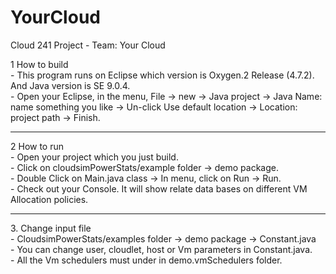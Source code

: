 # YourCloud
Cloud 241 Project - Team: Your Cloud
<div>1 How to build <br>
- This program runs on Eclipse which version is Oxygen.2 Release (4.7.2). And Java version is SE 9.0.4. <br>
- Open your Eclipse, in the menu, File -> new -> Java project -> Java Name: name something you like -> Un-click Use default location -> Location: project path -> Finish.
  <hr>
</div>
<div>
2 How to run<br>
- Open your project which you just build.<br>
- Click on cloudsimPowerStats/example folder -> demo package.<br>
- Double Click on Main.java class -> In menu, click on Run -> Run.<br>
- Check out your Console. It will show relate data bases on different VM Allocation policies. 
<hr>
</div>
<div>
3. Change input file <br>
- CloudsimPowerStats/examples folder -> demo package -> Constant.java <br>
- You can change user, cloudlet, host or Vm parameters in Constant.java.  <br>
- All the Vm schedulers must under in demo.vmSchedulers folder. <br>
</div>
